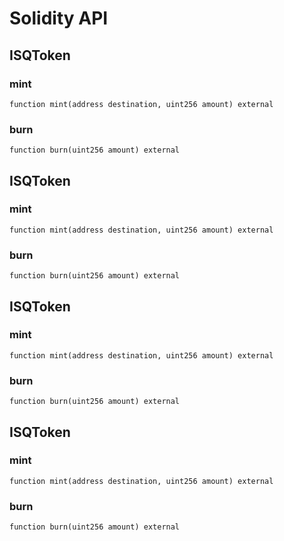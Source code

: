 # Solidity API

## ISQToken

### mint

```solidity
function mint(address destination, uint256 amount) external
```

### burn

```solidity
function burn(uint256 amount) external
```

## ISQToken

### mint

```solidity
function mint(address destination, uint256 amount) external
```

### burn

```solidity
function burn(uint256 amount) external
```

## ISQToken

### mint

```solidity
function mint(address destination, uint256 amount) external
```

### burn

```solidity
function burn(uint256 amount) external
```

## ISQToken

### mint

```solidity
function mint(address destination, uint256 amount) external
```

### burn

```solidity
function burn(uint256 amount) external
```

